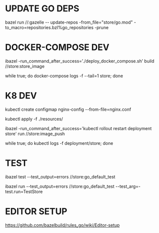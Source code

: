 # UPDATE GO DEPS

bazel run //:gazelle -- update-repos -from_file="store/go.mod" -to_macro=repositories.bzl%go_repositories -prune

# DOCKER-COMPOSE DEV

ibazel -run_command_after_success='./deploy_docker_compose.sh' build //store:store_image

while true; do docker-compose logs -f --tail=1 store; done

# K8 DEV

kubectl create configmap nginx-config --from-file=nginx.conf

kubectl apply -f ./resources/

ibazel -run_command_after_success='kubectl rollout restart deployment store' run //store:image_push

while true; do kubectl logs -f deployment/store; done

# TEST

ibazel test --test_output=errors //store:go_default_test

ibazel run --test_output=errors //store:go_default_test --test_arg=-test.run=TestStore

# EDITOR SETUP

https://github.com/bazelbuild/rules_go/wiki/Editor-setup
